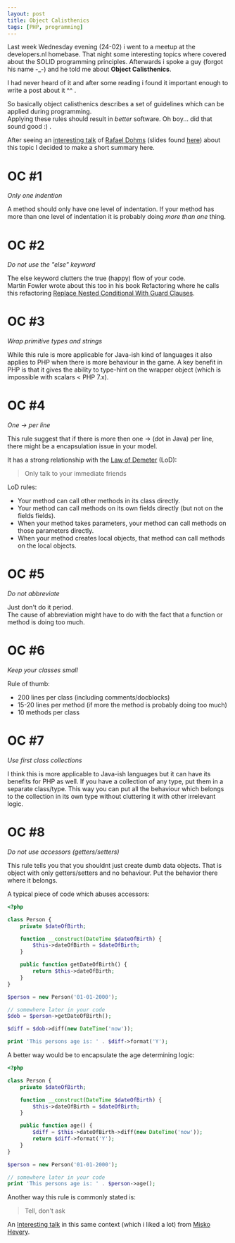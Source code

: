 ```yaml
---
layout: post
title: Object Calisthenics 
tags: [PHP, programming]
---
```


Last week Wednesday evening (24-02) i went to a meetup at the developers.nl homebase. That night some interesting topics where covered about the SOLID programming principles. Afterwards i spoke a guy (forgot his name -_-) and he told me about **Object Calisthenics**.

I had never heard of it and after some reading i found it important enough to write a post about it ^^ .

So basically object calisthenics describes a set of guidelines which can be applied during programming.  
Applying these rules should result in *better* software. Oh boy... did that sound good :) .

After seeing an [interesting talk](https://www.youtube.com/watch?v=H2AvoAzbGOE) of [Rafael Dohms](https://twitter.com/rdohms) (slides found [here](http://www.slideshare.net/rdohms/your-code-sucks-lets-fix-it-15471808)) about this topic I decided to make a short summary here.

# OC #1  
*Only one indention*  

A method should only have one level of indentation.
If your method has more than one level of indentation it is probably doing *more than one* thing.

# OC #2
*Do not use the "else" keyword*  

The else keyword clutters the true (happy) flow of your code.  
Martin Fowler wrote about this too in his book Refactoring where he calls this refactoring [Replace Nested Conditional With Guard Clauses](http://refactoring.com/catalog/replaceNestedConditionalWithGuardClauses.html).

# OC #3
*Wrap primitive types and strings*  

While this rule is more applicable for Java-ish kind of languages it also applies to PHP when there is more behaviour in the game. A key benefit in PHP is that it gives the ability to type-hint on the wrapper object (which is impossible with scalars < PHP 7.x).

# OC #4
*One -> per line*  

This rule suggest that if there is more then one -> (dot in Java) per line, there might be a encapsulation issue in your model.  

It has a strong relationship with the [Law of Demeter](http://c2.com/cgi/wiki/LawOfDemeter?LawOfDemeter) (LoD):
> Only talk to your immediate friends

LoD rules:

- Your method can call other methods in its class directly.
- Your method can call methods on its own fields directly (but not on the fields fields).
- When your method takes parameters, your method can call methods on those parameters directly.
- When your method creates local objects, that method can call methods on the local objects.

# OC #5
*Do not abbreviate*  

Just don't do it period.  
The cause of abbreviation might have to do with the fact that a function or method is doing too much.

# OC #6  
*Keep your classes small*  

Rule of thumb:

- 200 lines per class (including comments/docblocks)
- 15-20 lines per method (if more the method is probably doing too much)
- 10 methods per class

# OC #7
*Use first class collections*  

I think this is more applicable to Java-ish languages but it can have its benefits for PHP as well.
If you have a collection of any type, put them in a separate class/type. This way you can put all the behaviour which belongs to the collection in its own type without cluttering it with other irrelevant logic.

# OC #8
*Do not use accessors (getters/setters)*

This rule tells you that you shouldnt just create dumb data objects. That is object with only getters/setters and no behaviour. Put the behavior there where it belongs.

A typical piece of code which abuses accessors:

```php
<?php

class Person {
	private $dateOfBirth;

	function __construct(DateTime $dateOfBirth) {
		$this->dateOfBirth = $dateOfBirth;
	}

	public function getDateOfBirth() {
		return $this->dateOfBirth;
	}
}

$person = new Person('01-01-2000');

// somewhere later in your code
$dob = $person->getDateOfBirth();

$diff = $dob->diff(new DateTime('now'));

print 'This persons age is: ' . $diff->format('Y');
```

A better way would be to encapsulate the age determining logic:

```php
<?php

class Person {
	private $dateOfBirth;

	function __construct(DateTime $dateOfBirth) {
		$this->dateOfBirth = $dateOfBirth;
	}

	public function age() {
		$diff = $this->dateOfBirth->diff(new DateTime('now'));
		return $diff->format('Y');
	}
}

$person = new Person('01-01-2000');

// somewhere later in your code
print 'This persons age is: ' . $person->age();
```

Another way this rule is commonly stated is:

> Tell, don't ask

An [Interesting talk](https://www.youtube.com/watch?v=RlfLCWKxHJ0) in this same context (which i liked a lot) from [Misko Hevery](https://www.youtube.com/watch?v=RlfLCWKxHJ0).
